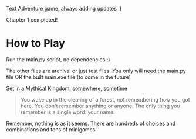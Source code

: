 Text Adventure game, always adding updates :)

Chapter 1 completed!

# How to Play
Run the main.py script, no dependencies :)

The other files are archival or just test files. You only will need the main.py file OR the built main.exe file (to come in the future)

Set in a Mythical Kingdom, somewhere, sometime
> You wake up in the clearing of a forest, not remembering how you got here. You don't remember anything or anyone. The only thing you remember is a single word: your name.

Remember, nothing is as it seems. There are hundreds of choices and combinations and tons of minigames
